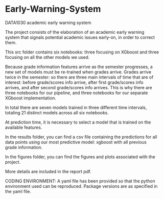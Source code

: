 # Early-Warning-System
DATA1030 academic early warning system

The project consists of the elaboration of an academic early warning system that signals potential academic issues early-on, in order to correct them.

This src folder contains six notebooks: three focusing on XGboost and three focusing on all the other models we used. 

Because grade information features arrive as the semester progresses, a new set of models must be re-trained when grades arrive. 
Grades arrive twice in the semester: so there are three main intervals of time that are of interest: before grade/scores info arrive, 
after first grade/scores info arrives, and after second grade/scores info arrives. 
This is why there are three notebooks for our pipeline, and three notebooks for our separate XGboost implementation.

In total there are seven models trained in three different time intervals, totaling 21 distinct models across all six notebooks.

At prediction time, it is necessary to select a model that is trained on the available features. 

In the results folder, you can find a csv file containing the predictions for all data points using our most predictive model: xgboost with all previous grade information.

In the figures folder, you can find the figures and plots associated with the project. 

More details are included in the report pdf. 

CODING ENVIRONMENT:
A yaml file has been provided so that the python environment used can be reproduced. Package versions are as specified in the yaml file.
